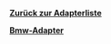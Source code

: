 [**Zurück zur Adapterliste**](/adapterref/adapterliste.md)

[**Bmw-Adapter**](/adapterref/docs/iobroker.bmw/de/README.md)